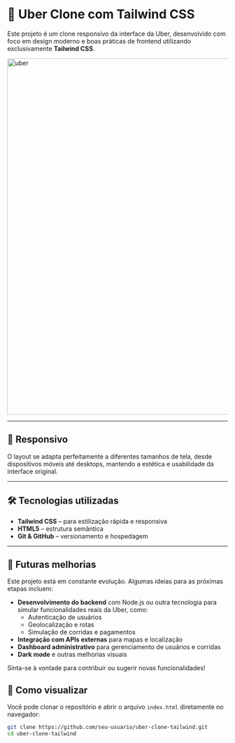 # 🚗 Uber Clone com Tailwind CSS

Este projeto é um clone responsivo da interface da Uber, desenvolvido com foco em design moderno e boas práticas de frontend utilizando exclusivamente **Tailwind CSS**.

<img width="815" height="814" alt="uber" src="https://github.com/user-attachments/assets/ddb226b8-3f9a-4f39-9599-aea7b8d03b4b" />


---

## 📱 Responsivo

O layout se adapta perfeitamente a diferentes tamanhos de tela, desde dispositivos móveis até desktops, mantendo a estética e usabilidade da interface original.

---

## 🛠️ Tecnologias utilizadas

- **Tailwind CSS** – para estilização rápida e responsiva
- **HTML5** – estrutura semântica
- **Git & GitHub** – versionamento e hospedagem

---

## 🔮 Futuras melhorias

Este projeto está em constante evolução. Algumas ideias para as próximas etapas incluem:

- **Desenvolvimento do backend** com Node.js ou outra tecnologia para simular funcionalidades reais da Uber, como:
  - Autenticação de usuários
  - Geolocalização e rotas
  - Simulação de corridas e pagamentos
- **Integração com APIs externas** para mapas e localização
- **Dashboard administrativo** para gerenciamento de usuários e corridas
- **Dark mode** e outras melhorias visuais

Sinta-se à vontade para contribuir ou sugerir novas funcionalidades!



## 🚀 Como visualizar

Você pode clonar o repositório e abrir o arquivo `index.html` diretamente no navegador:

```bash
git clone https://github.com/seu-usuario/uber-clone-tailwind.git
cd uber-clone-tailwind
